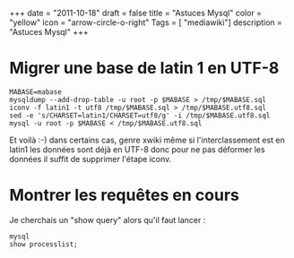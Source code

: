 +++
date = "2011-10-18"
draft = false
title = "Astuces Mysql"
color = "yellow"
icon = "arrow-circle-o-right"
Tags = [ "mediawiki"]
description = "Astuces Mysql"
+++

Migrer une base de latin 1 en UTF-8
===================================

    MABASE=mabase
    mysqldump --add-drop-table -u root -p $MABASE > /tmp/$MABASE.sql  
    iconv -f latin1 -t utf8 /tmp/$MABASE.sql > /tmp/$MABASE.utf8.sql 
    sed -e 's/CHARSET=latin1/CHARSET=utf8/g' -i /tmp/$MABASE.utf8.sql
    mysql -u root -p $MABASE < /tmp/$MABASE.utf8.sql

Et voilà :-) dans certains cas, genre xwiki même si l'interclassement
est en latin1 les données sont déjà en UTF-8 donc pour ne pas déformer
les données il suffit de supprimer l'étape iconv.

Montrer les requêtes en cours
=============================

Je cherchais un "show query" alors qu'il faut lancer :

    mysql
    show processlist;
